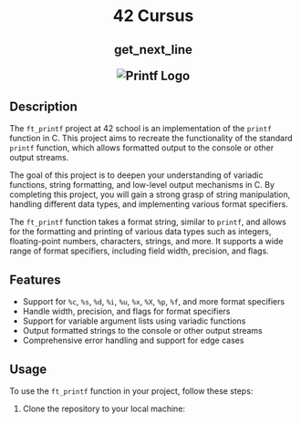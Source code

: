 <h1 align=center>
  42 Cursus
 </h1>
<h2 align=center>
  get_next_line

  ![Printf Logo](https://game.42sp.org.br/static/assets/achievements/ft_printfm.png)

  </h2>

## Description

The `ft_printf` project at 42 school is an implementation of the `printf` function in C. This project aims to recreate the functionality of the standard `printf` function, which allows formatted output to the console or other output streams.

The goal of this project is to deepen your understanding of variadic functions, string formatting, and low-level output mechanisms in C. By completing this project, you will gain a strong grasp of string manipulation, handling different data types, and implementing various format specifiers.

The `ft_printf` function takes a format string, similar to `printf`, and allows for the formatting and printing of various data types such as integers, floating-point numbers, characters, strings, and more. It supports a wide range of format specifiers, including field width, precision, and flags.

## Features

- Support for `%c`, `%s`, `%d`, `%i`, `%u`, `%x`, `%X`, `%p`, `%f`, and more format specifiers
- Handle width, precision, and flags for format specifiers
- Support for variable argument lists using variadic functions
- Output formatted strings to the console or other output streams
- Comprehensive error handling and support for edge cases

## Usage

To use the `ft_printf` function in your project, follow these steps:

1. Clone the repository to your local machine:

